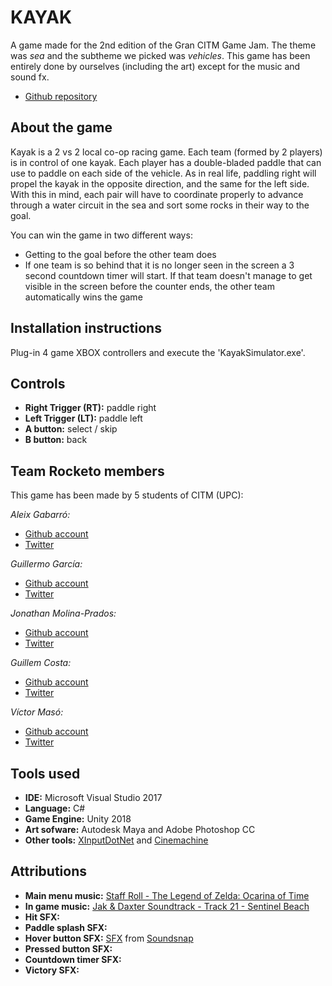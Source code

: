 # KAYAK
A game made for the 2nd edition of the Gran CITM Game Jam. The theme was _sea_ and the subtheme we picked was _vehicles_. This game has been entirely done by ourselves (including the art) except for the music and sound fx. 

* [Github repository](https://github.com/teamrocketo/RocketoGame)  

## About the game

Kayak is a 2 vs 2 local co-op racing game. Each team (formed by 2 players) is in control of one kayak. Each player has a double-bladed paddle that can use to paddle on each side of the vehicle. As in real life, paddling right will propel the kayak in the opposite direction, and the same for the left side. With this in mind, each pair will have to coordinate properly to advance through a water circuit in the sea and sort some rocks in their way to the goal. 

You can win the game in two different ways:
* Getting to the goal before the other team does
* If one team is so behind that it is no longer seen in the screen a 3 second countdown timer will start. If that team doesn't manage to get visible in the screen before the counter ends, the other team automatically wins the game

## Installation instructions

Plug-in 4 game XBOX controllers and execute the 'KayakSimulator.exe'. 

## Controls

* **Right Trigger (RT):** paddle right
* **Left Trigger (LT):** paddle left
* **A button:** select / skip
* **B button:** back

## Team Rocketo members

This game has been made by 5 students of CITM (UPC): 

_Aleix Gabarró:_

* [Github account](https://github.com/aleixgab)
* [Twitter](https://twitter.com/aleix_gab)

_Guillermo García:_

* [Github account](https://github.com/Wilhelman)
* [Twitter](https://twitter.com/realWilhelman)

_Jonathan Molina-Prados:_

* [Github account](https://github.com/Jony635)
* [Twitter](https://twitter.com/Jony635Dev)

_Guillem Costa:_

* [Github account](https://github.com/DatBeQuiet)
* [Twitter](https://twitter.com/DatBeQuiet)

_Víctor Masó:_

* [Github account](https://github.com/nintervik)
* [Twitter](https://twitter.com/nintervik)

## Tools used

* **IDE:** Microsoft Visual Studio 2017
* **Language:** C#
* **Game Engine:** Unity 2018
* **Art sofware:** Autodesk Maya and Adobe Photoshop CC 
* **Other tools:** [XInputDotNet](https://github.com/speps/XInputDotNet) and [Cinemachine](https://assetstore.unity.com/packages/essentials/cinemachine-79898)

## Attributions

* **Main menu music:** [Staff Roll - The Legend of Zelda: Ocarina of Time](https://www.youtube.com/watch?v=NPjLgDF1hUg&feature=youtu.be)
* **In game music:** [Jak & Daxter Soundtrack - Track 21 - Sentinel Beach](https://www.youtube.com/watch?v=FOou8O2qMa0&feature=youtu.be)
* **Hit SFX:**
* **Paddle splash SFX:**
* **Hover button SFX:** [SFX](https://www.soundsnap.com/node/70555) from [Soundsnap](https://www.soundsnap.com/)
* **Pressed button SFX:**
* **Countdown timer SFX:**
* **Victory SFX:**
